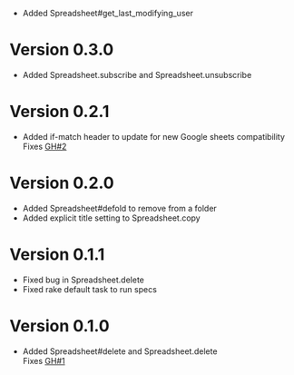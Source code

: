 + Added Spreadsheet#get_last_modifying_user

Version 0.3.0
=========================

+ Added Spreadsheet.subscribe and Spreadsheet.unsubscribe  

Version 0.2.1
=========================

+ Added if-match header to update for new Google sheets compatibility  
  Fixes [GH#2](https://github.com/pikimal/google-cells/issues/2)

Version 0.2.0
=========================

+ Added Spreadsheet#defold to remove from a folder
+ Added explicit title setting to Spreadsheet.copy

Version 0.1.1
=========================

+ Fixed bug in Spreadsheet.delete  
+ Fixed rake default task to run specs  

Version 0.1.0
=========================

+ Added Spreadsheet#delete and Spreadsheet.delete  
  Fixes [GH#1](https://github.com/pikimal/google-cells/issues/1)
